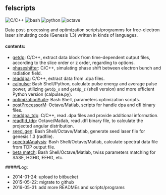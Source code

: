 ## felscripts
![C/C++](https://img.shields.io/badge/C-C%2B%2B-brightgreen.svg)
![bash](https://img.shields.io/badge/shell-bash-brightgreen.svg)
![python](https://img.shields.io/badge/python-2.7-brightgreen.svg)
![octave](https://img.shields.io/badge/matlab-octave-brightgreen.svg)

Data post-processing and optimization scripts/programms for free-electron laser simulating code (Genesis 1.3) written in kinds of languages.

#### contents:
* [getdp](/getdp): C/C++, extract data block from time-dependent output files, according to the slice order or z order, regarding to options. 
* [phaseshifter](/phaseshifter): C/C++, simulating phase shift between electron bunch and radiation field.
* [readdpa](/readdpa): C/C++, extract data from .dpa files.
* [calpulse](/calpulse): Bash Shell/Python, calculate pulse energy and average pulse power, utilizing <code>getdp_s</code> and <code>getdp_z</code> (shell version) and more efficient Python version (calpulse.py).
* [optimizationSuite](/optimizationSuite): Bash Shell, parameters optimization scripts.
* [postProcessorM](/postProcessorM): Octave/Matlab, scripts for handle dpa and dfl binary files.
* [readdpa_tdp](/readdpa_tdp): C/C++, read .dpa files and provide additional information.
* [readfld_tdp](/readfld_tdp): Octave/Matlab, read .dfl binary file, to calculate the projected angular distribution.
* [seed_gen](/seed_gen): Bash Shell/Octave/Matlab, generate seed laser file for genesis 1.3 (radfile).
* [spectralAnalysis](/spectralAnalysis): Bash Shell/Octave/Matlab, calculate spectral data file from TDP output file.
* [beta match](/beta_match): Bash Shell/Octave/Matlab, twiss parameters matching for SASE, HGHG, EEHG, etc.

#####Log:
* 2014-01-24: upload to bitbucket
* 2015-05-22: migrate to github 
* 2016-05-31: add more READMEs and scripts/programs
